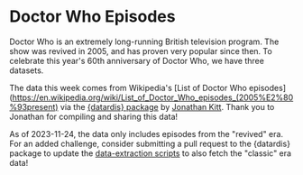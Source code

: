 # Doctor Who Episodes

Doctor Who is an extremely long-running British television program.
The show was revived in 2005, and has proven very popular since then.
To celebrate this year's 60th anniversary of Doctor Who, we have three datasets.

The data this week comes from Wikipedia's [List of Doctor Who episodes](https://en.wikipedia.org/wiki/List_of_Doctor_Who_episodes_(2005%E2%80%93present) via the [{datardis} package](https://cran.r-project.org/package=datardis) by [Jonathan Kitt](https://github.com/KittJonathan/datardis).
Thank you to Jonathan for compiling and sharing this data!

As of 2023-11-24, the data only includes episodes from the "revived" era.
For an added challenge, consider submitting a pull request to the {datardis} package to update the [data-extraction scripts](https://github.com/KittJonathan/datardis/tree/main/misc) to also fetch the "classic" era data!
